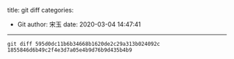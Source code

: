 title: git diff
categories:
 - Git
author: 宋玉
date: 2020-03-04 14:47:41
---

```git
git diff 595d0dc11b6b34668b1620de2c29a313b024092c 1855846d6b49c2f4e3d7a05e4b9d76b9d435b4b9
```

